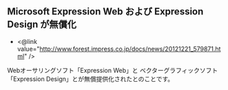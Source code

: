 ## Microsoft Expression Web および Expression Design が無償化 


* <@link value="http://www.forest.impress.co.jp/docs/news/20121221_579871.html" />

Webオーサリングソフト「Expression Web」と ベクターグラフィックソフト「Expression Design」とが無償提供化されたとのことです。

